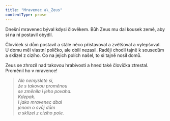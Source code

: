 ```yaml
---
title: "Mravenec a\_Zeus"
contentType: prose
---
```


  

Dnešní mravenec býval kdysi člověkem. Bůh Zeus mu dal kousek země, aby si na ní postavil obydlí.

Človíček si dům postavil a stále něco přistavoval a zvětšoval a vylepšoval. U domu měl vlastní políčko, ale obilí nezasil. Raději chodil tajně k sousedům a sklízel z cizího. Co na jejich polích našel, to si tajně nosil domů.

Zeus se zhrozil nad takovou hrabivostí a hned také človíčka ztrestal. Proměnil ho v mravence!

> _Ale nemyslete si,  
> že s takovou proměnou  
> se změnila i jeho povaha.  
> Kdepak.  
> I jako mravenec dbal  
> jenom o svůj dům  
> a sklízel z cizího pole._

